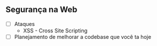 ## Segurança na Web

- [ ] Ataques
  - XSS - Cross Site Scripting
- [ ] Planejamento de melhorar a codebase que você ta hoje
